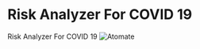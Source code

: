 # Risk Analyzer For COVID 19
 Risk Analyzer For COVID 19
![Atomate](https://user-images.githubusercontent.com/53991169/79726909-26f8b800-8309-11ea-9c48-1c8039dc3994.gif)
